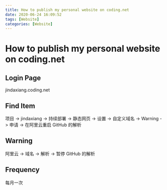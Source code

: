```yaml
---
title: How to publish my personal website on coding.net
date: 2020-06-24 16:09:52
tags: [Website]
categories: [Website]
---
```


# How to publish my personal website on coding.net

## Login Page

jindaxiang.coding.net

## Find Item

项目 -> jindaxiang -> 持续部署 -> 静态网页 -> 设置 -> 自定义域名 -> Warning -> 申请 -> 在阿里云重启 GitHub 的解析

## Warning

阿里云 -> 域名 -> 解析 -> 暂停 GitHub 的解析

## Frequency

每月一次

